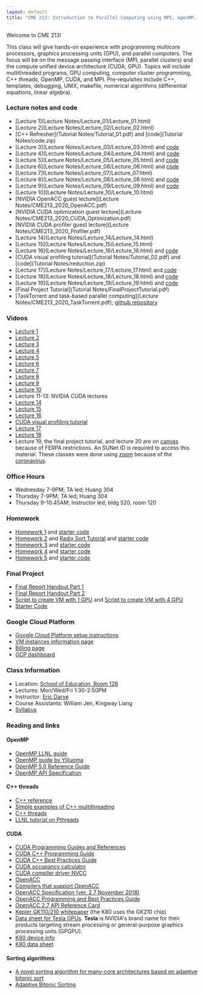 ```yaml
---
layout: default
title: "CME 213: Introduction to Parallel Computing using MPI, openMP, and CUDA"
---
```


Welcome to CME 213!

This class will give hands-on experience with programming multicore processors, graphics processing units (GPU), and parallel computers. The focus will be on the message passing interface (MPI, parallel clusters) and the compute unified device architecture (CUDA, GPU). Topics will include multithreaded programs, GPU computing, computer cluster programming, C++ threads, OpenMP, CUDA, and MPI. Pre-requisites include C++, templates, debugging, UNIX, makefile, numerical algorithms (differential equations, linear algebra).

### Lecture notes and code
* [Lecture 1](Lecture Notes/Lecture_01/Lecture_01.html)
* [Lecture 2](Lecture Notes/Lecture_02/Lecture_02.html)
* [C++ Refresher](Tutorial Notes/Tutorial_01.pdf) and [code](Tutorial Notes/code.zip)
* [Lecture 3](Lecture Notes/Lecture_03/Lecture_03.html) and [code](https://github.com/stanford-cme213/stanford-cme213.github.io/tree/master/Code/Lecture_03)
* [Lecture 4](Lecture Notes/Lecture_04/Lecture_04.html) and [code](https://github.com/stanford-cme213/stanford-cme213.github.io/tree/master/Code/Lecture_04)
* [Lecture 5](Lecture Notes/Lecture_05/Lecture_05.html) and [code](https://github.com/stanford-cme213/stanford-cme213.github.io/tree/master/Code/Lecture_05)
* [Lecture 6](Lecture Notes/Lecture_06/Lecture_06.html) and [code](https://github.com/stanford-cme213/stanford-cme213.github.io/tree/master/Code/Lecture_06)
* [Lecture 7](Lecture Notes/Lecture_07/Lecture_07.html)
* [Lecture 8](Lecture Notes/Lecture_08/Lecture_08.html) and [code](https://github.com/stanford-cme213/stanford-cme213.github.io/tree/master/Code/Lecture_08)
* [Lecture 9](Lecture Notes/Lecture_09/Lecture_09.html) and [code](https://github.com/stanford-cme213/stanford-cme213.github.io/tree/master/Code/Lecture_09)
* [Lecture 10](Lecture Notes/Lecture_10/Lecture_10.html)
* [NVIDIA OpenACC guest lecture](Lecture Notes/CME213_2020_OpenACC.pdf)
* [NVIDIA CUDA optimization guest lecture](Lecture Notes/CME213_2020_CUDA_Optimization.pdf)
* [NVIDIA CUDA profiler guest lecture](Lecture Notes/CME213_2020_Profiler.pdf)
* [Lecture 14](Lecture Notes/Lecture_14/Lecture_14.html)
* [Lecture 15](Lecture Notes/Lecture_15/Lecture_15.html)
* [Lecture 16](Lecture Notes/Lecture_16/Lecture_16.html) and [code](https://github.com/stanford-cme213/stanford-cme213.github.io/tree/master/Code/Lecture_16)
* [CUDA visual profiling tutorial](Tutorial Notes/Tutorial_02.pdf) and [code](Tutorial Notes/reduction.zip)
* [Lecture 17](Lecture Notes/Lecture_17/Lecture_17.html) and [code](https://github.com/stanford-cme213/stanford-cme213.github.io/tree/master/Code/Lecture_17)
* [Lecture 18](Lecture Notes/Lecture_18/Lecture_18.html) and [code](https://github.com/stanford-cme213/stanford-cme213.github.io/tree/master/Code/Lecture_18)
* [Lecture 19](Lecture Notes/Lecture_19/Lecture_19.html) and [code](https://github.com/stanford-cme213/stanford-cme213.github.io/tree/master/Code/Lecture_19)
* [Final Project Tutorial](Tutorial Notes/FinalProjectTutorial.pdf)
* [TaskTorrent and task-based parallel computing](Lecture Notes/CME213_2020_TaskTorrent.pdf); [github repository](https://github.com/leopoldcambier/tasktorrent)

### Videos
* [Lecture 1](https://youtu.be/mmJ__Ygexos)
* [Lecture 2](https://youtu.be/ETOp2NkZrlo)
* [Lecture 3](https://youtu.be/Mi1vwbsk6Fw)
* [Lecture 4](https://youtu.be/wN0JRtCp7YY)
* [Lecture 5](https://youtu.be/Oip9nrDzAAQ)
* [Lecture 6](https://youtu.be/O8v4JXwDGws)
* [Lecture 7](https://youtu.be/nBiQm4NfXLY)
* [Lecture 8](https://youtu.be/w0cRSZVZ0Pg)
* [Lecture 9](https://youtu.be/dJNiHydmVjY)
* [Lecture 10](https://youtu.be/jw-Cx3F0r0E)
* Lecture 11-13: NVIDIA CUDA lectures
* [Lecture 14](https://youtu.be/3KGq4RMi62I)
* [Lecture 15](https://youtu.be/_irHzJxdGIk)
* [Lecture 16](https://youtu.be/1Gsxon9eqPU)
* [CUDA visual profiling tutorial](https://youtu.be/zSWwj5tG5CY)
* [Lecture 17](https://youtu.be/Stc8Gc9n4ws)
* [Lecture 18](https://youtu.be/adBjJx4S-GI)
* Lecture 19, the final project tutorial, and lecture 20 are on [canvas](https://canvas.stanford.edu/courses/110850/external_tools/5384) because of FERPA restrictions. An SUNet ID is required to access this material. These classes were done using [zoom](https://uit.stanford.edu/service/zoom) because of the [coronavirus](https://www.trackcorona.live/).

### Office Hours
* Wednesday 7-9PM; TA led; Huang 304
* Thursday 7-9PM; TA led; Huang 304
* Thursday 9-10:45AM; Instructor led; bldg 520, room 120 

### Homework
* [Homework 1](Homework/hw1.pdf) and [starter code](Homework/code_hw1.zip)
* [Homework 2](Homework/hw2.pdf) and [Radix Sort Tutorial](Homework/RadixSortTutorial.pdf) and [starter code](Homework/code_hw2.zip)
* [Homework 3](Homework/hw3.pdf) and [starter code](Homework/code_hw3.zip)
* [Homework 4](Homework/hw4.pdf) and [starter code](Homework/code_hw4.zip)
* [Homework 5](Homework/hw5.pdf) and [starter code](Homework/code_hw5.zip)

### Final Project
* [Final Report Handout Part 1](Homework/FinalProjectPart1.pdf)
* [Final Report Handout Part 2](Homework/FinalProjectPart2.pdf)
* [Script to create VM with 1 GPU](Code/create_vm_final_project_1gpu.sh) and [Script to create VM with 4 GPU](Code/create_vm_final_project_4gpu.sh)
* [Starter Code](Code/final_project.zip)

### Google Cloud Platform 
* [Google Cloud Platform setup instructions](./gcp.html)
* [VM instances information page](https://console.cloud.google.com/compute)
* [Billing page](https://console.cloud.google.com/billing)
* [GCP dashboard](https://console.cloud.google.com/home)

### Class Information
* Location: [School of Education, Room 128](https://campus-map.stanford.edu/?srch=School+of+Education+128)  
* Lectures: Mon/Wed/Fri 1:30-2:50PM
* Instructor: [Eric Darve](https://me.stanford.edu/people/eric-darve)  
* Course Assistants: William Jen, Kingway Liang
* [Syllabus](https://canvas.stanford.edu/courses/110850/assignments/syllabus)

### Reading and links

#### OpenMP
* [OpenMP LLNL guide](https://computing.llnl.gov/tutorials/openMP/)
* [OpenMP guide by Yliluoma](https://bisqwit.iki.fi/story/howto/openmp/)
* [OpenMP 5.0 Reference Guide](https://www.openmp.org/wp-content/uploads/OpenMPRef-5.0-0519-web.pdf)
* [OpenMP API Specification](https://www.openmp.org/wp-content/uploads/OpenMP-API-Specification-5.0.pdf)

#### C++ threads
* [C++ reference](https://en.cppreference.com/w/cpp)
* [Simple examples of C++ multithreading](https://www.geeksforgeeks.org/multithreading-in-cpp/)
* [C++ threads](https://en.cppreference.com/w/cpp/thread/thread/thread)
* [LLNL tutorial on Pthreads](https://computing.llnl.gov/tutorials/pthreads/)

#### CUDA
* [CUDA Programming Guides and References](http://docs.nvidia.com/cuda/index.html)
* [CUDA C++ Programming Guide](http://docs.nvidia.com/cuda/pdf/CUDA_C_Programming_Guide.pdf)
* [CUDA C++ Best Practices Guide](http://docs.nvidia.com/cuda/pdf/CUDA_C_Best_Practices_Guide.pdf)
* [CUDA occupancy calculator](https://docs.nvidia.com/cuda/cuda-occupancy-calculator/CUDA_Occupancy_Calculator.xls)
* [CUDA compiler driver NVCC](https://docs.nvidia.com/cuda/pdf/CUDA_Compiler_Driver_NVCC.pdf)
* [OpenACC](https://www.openacc.org/)
* [Compilers that support OpenACC](https://www.openacc.org/tools)
* [OpenACC Specification (ver. 2.7 November 2018)](https://www.openacc.org/sites/default/files/inline-files/OpenACC.2.6.final.pdf)
* [OpenACC Programming and Best Practices Guide](http://www.openacc.org/sites/default/files/OpenACC_Programming_Guide_0.pdf)
* [OpenACC 2.7 API Reference Card](https://www.pgroup.com/lit/literature/openacc-api-guide-2.7.pdf)
* [Kepler GK110/210 whitepaper](https://www.nvidia.com/content/dam/en-zz/Solutions/Data-Center/tesla-product-literature/NVIDIA-Kepler-GK110-GK210-Architecture-Whitepaper.pdf) (the K80 uses the GK210 chip)
* [Data sheet for Tesla GPUs](https://en.wikipedia.org/wiki/Nvidia_Tesla). **Tesla** is NVIDIA's brand name for their products targeting stream processing or general-purpose graphics processing units (GPGPU).
* [K80 device info](k80.md)
* [K80 data sheet](https://www.nvidia.com/content/dam/en-zz/Solutions/Data-Center/tesla-product-literature/TeslaK80-datasheet.pdf)

#### Sorting algorithms
* [A novel sorting algorithm for many-core architectures based on adaptive bitonic sort](https://ieeexplore.ieee.org/abstract/document/6267838)
* [Adaptive Bitonic Sorting](https://pdfs.semanticscholar.org/bcdf/c4e40c79547c9daf89dada4e1c23056871cb.pdf)
